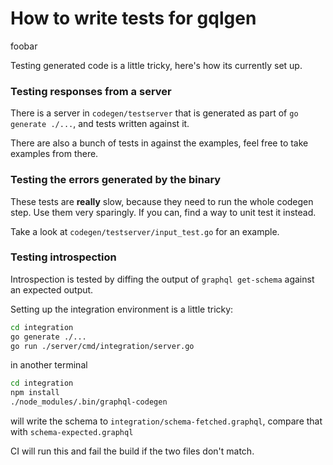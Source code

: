 How to write tests for gqlgen
===
foobar

Testing generated code is a little tricky, here's how its currently set up.

### Testing responses from a server

There is a server in `codegen/testserver` that is generated as part
of `go generate ./...`, and tests written against it.

There are also a bunch of tests in against the examples, feel free to take examples from there.


### Testing the errors generated by the binary

These tests are **really** slow, because they need to run the whole codegen step. Use them very sparingly. If you can, find a way to unit test it instead.

Take a look at `codegen/testserver/input_test.go` for an example.

### Testing introspection

Introspection is tested by diffing the output of `graphql get-schema` against an expected output.

Setting up the integration environment is a little tricky:
```bash
cd integration
go generate ./...
go run ./server/cmd/integration/server.go
```
in another terminal
```bash
cd integration
npm install
./node_modules/.bin/graphql-codegen
```

will write the schema to `integration/schema-fetched.graphql`, compare that with `schema-expected.graphql`

CI will run this and fail the build if the two files don't match.
